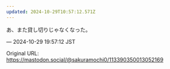 ```yaml
---
updated: 2024-10-29T10:57:12.571Z
---
```


<p>あ、また貸し切りじゃなくなった。</p>

&mdash; 2024-10-29 19:57:12 JST

Original URL: https://mastodon.social/@sakuramochi0/113390350013052169

